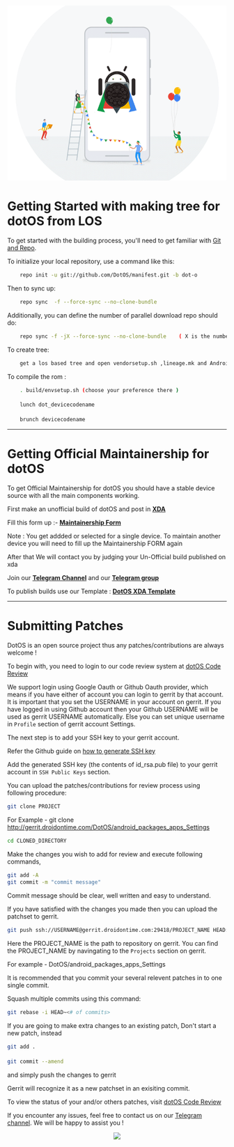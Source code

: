 <p align="center">
<img src="https://raw.githubusercontent.com/samgrande/XDA_Template/master/vendorart.png" > 

Getting Started with making tree for dotOS from LOS
==================================================
To get started with the building process, you'll need to get familiar with [Git and Repo](http://source.android.com/source/using-repo.html).

To initialize your local repository, use a command like this:

```bash
    repo init -u git://github.com/DotOS/manifest.git -b dot-o
```

Then to sync up:

```bash
    repo sync  -f --force-sync --no-clone-bundle
```

Additionally, you can define the number of parallel download repo should do:

```bash
	repo sync -f -jX --force-sync --no-clone-bundle    ( X is the number of parallel download repo should do choose depending on your cpu )
```

To create tree:

```bash
    get a los based tree and open vendorsetup.sh ,lineage.mk and AndroidProducts.mk (if there) and rename all "lineage" or "cm" with "dot"
```

To compile the rom :

```bash
	. build/envsetup.sh (choose your preference there )
	
	lunch dot_devicecodename
	
	brunch devicecodename
```
-----------------------------------------	
Getting Official Maintainership for dotOS
==========================================
To get Official Maintainership for dotOS you should have a stable device source with all the main components working.

First make an unofficial build of dotOS and post in [**XDA**](xda-developers.com) 

Fill this form up :- [**Maintainership Form**](https://docs.google.com/forms/d/e/1FAIpQLSdbeHxHxOedRxUM9tHBAv4kXiDFoJ99lUp0MxniFAo7eOrYbA/viewform) 

Note : You get addded or selected for a single device. To maintain another device you will need to fill up the Maintainership FORM again

After that We will contact you by judging your Un-Official build published on xda



Join our [**Telegram Channel**](https://t.me/dotOSchannel) and our  [**Telegram group**](https://t.me/dotos)

To publish builds use our Template : [**DotOS XDA Template**](https://github.com/DotOS/XDA_Template-changelogs)

----------------------------

Submitting Patches
==================
DotOS is an open source project thus any patches/contributions are always welcome !

To begin with, you need to login to our code review system at [dotOS Code Review](http://gerrit.droidontime.com)

We support login using Google Oauth or Github Oauth provider, which means if you have either of account you can login to gerrit by that account.
It is important that you set the USERNAME in your account on gerrit. If you have logged in using Github account then your Github USERNAME will be used as gerrit USERNAME automatically. Else you can set unique username in `Profile` section of gerrit account Settings.

The next step is to add your SSH key to your gerrit account.

Refer the Github guide on [how to generate SSH key](https://help.github.com/articles/generating-a-new-ssh-key-and-adding-it-to-the-ssh-agent/)

Add the generated SSH key (the contents of id_rsa.pub file) to your gerrit account in `SSH Public Keys` section.



You can upload the patches/contributions for review process using following procedure:

```bash
git clone PROJECT
```

For Example -  git clone http://gerrit.droidontime.com/DotOS/android_packages_apps_Settings

```bash
cd CLONED_DIRECTORY
```

Make the changes you wish to add for review and execute following commands,

```bash
git add -A
git commit -m "commit message"
```

Commit message should be clear, well written and easy to understand.

If you have satisfied with the changes you made then you can upload the patchset to gerrit.

```bash
git push ssh://USERNAME@gerrit.droidontime.com:29418/PROJECT_NAME HEAD:refs/for/dot-o
```

Here the PROJECT_NAME is the path to repository on gerrit. You can find the PROJECT_NAME by navingating to the `Projects` section on gerrit.

For example - DotOS/android_packages_apps_Settings

It is recommended that you commit your several relevent patches in to one single commit.

Squash multiple commits using this command:

```bash
git rebase -i HEAD~<# of commits>
```

If you are going to make extra changes to an existing patch, Don't start a new patch, instead

```bash
git add .

git commit --amend
```
and simply push the changes to gerrit

Gerrit will recognize it as a new patchset in an exisiting commit.

To view the status of your and/or others patches, visit [dotOS Code Review](http://gerrit.droidontime.com)

If you encounter any issues, feel free to contact us on our [Telegram channel](https://t.me/dotos). We will be happy to assist you !


<p align="center">
<img src="https://github.com/DotOS/manifest/blob/dot-n/dotlogo.png" > 

</p>


